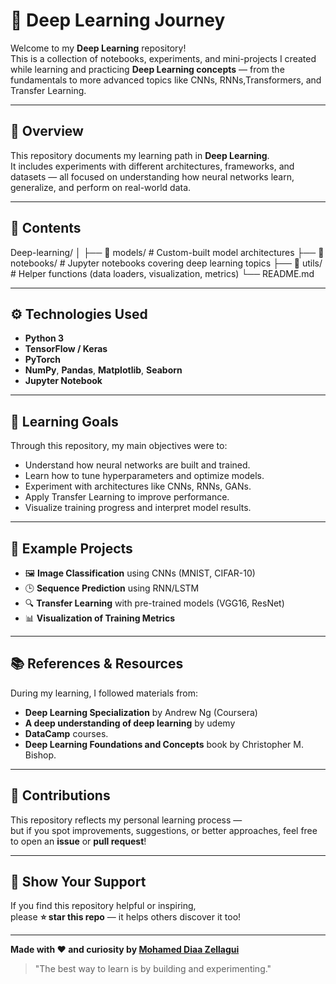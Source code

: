 # 🧠 Deep Learning Journey

Welcome to my **Deep Learning** repository!  
This is a collection of notebooks, experiments, and mini-projects I created while learning and practicing **Deep Learning concepts** — from the fundamentals to more advanced topics like CNNs, RNNs,Transformers, and Transfer Learning.

---

## 📘 Overview

This repository documents my learning path in **Deep Learning**.  
It includes experiments with different architectures, frameworks, and datasets — all focused on understanding how neural networks learn, generalize, and perform on real-world data.

---

## 🧩 Contents

Deep-learning/
│
├── 📂 models/         # Custom-built model architectures
├── 📂 notebooks/      # Jupyter notebooks covering deep learning topics
├── 📂 utils/          # Helper functions (data loaders, visualization, metrics)
└── README.md

---

## ⚙️ Technologies Used

- **Python 3**
- **TensorFlow / Keras**
- **PyTorch**
- **NumPy**, **Pandas**, **Matplotlib**, **Seaborn**
- **Jupyter Notebook**

---

## 🎯 Learning Goals

Through this repository, my main objectives were to:

- Understand how neural networks are built and trained.
- Learn how to tune hyperparameters and optimize models.
- Experiment with architectures like CNNs, RNNs, GANs.
- Apply Transfer Learning to improve performance.
- Visualize training progress and interpret model results.

---

## 🧪 Example Projects

- 🖼️ **Image Classification** using CNNs (MNIST, CIFAR-10)
- 🕒 **Sequence Prediction** using RNN/LSTM
- 🔍 **Transfer Learning** with pre-trained models (VGG16, ResNet)
- 📊 **Visualization of Training Metrics**

---

## 📚 References & Resources

During my learning, I followed materials from:
- **Deep Learning Specialization** by Andrew Ng (Coursera)
- **A deep understanding of deep learning** by udemy
- **DataCamp** courses.
- **Deep Learning Foundations and Concepts** book by Christopher M. Bishop.

---

## 🤝 Contributions

This repository reflects my personal learning process —  
but if you spot improvements, suggestions, or better approaches, feel free to open an **issue** or **pull request**!

---

## 🌟 Show Your Support

If you find this repository helpful or inspiring,  
please **⭐️ star this repo** — it helps others discover it too!

---

**Made with ❤️ and curiosity by [Mohamed Diaa Zellagui](https://github.com/diaazg)**  
> "The best way to learn is by building and experimenting."
